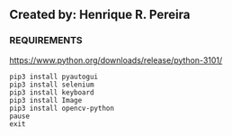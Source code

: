 ## Created by: Henrique R. Pereira

### REQUIREMENTS
https://www.python.org/downloads/release/python-3101/

```
pip3 install pyautogui
pip3 install selenium
pip3 install keyboard
pip3 install Image
pip3 install opencv-python
pause
exit
```


